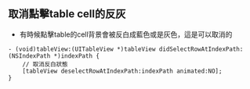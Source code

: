 ## 取消點擊table cell的反灰
* 有時候點擊table的cell背景會被反白成藍色或是灰色，這是可以取消的
```
- (void)tableView:(UITableView *)tableView didSelectRowAtIndexPath:(NSIndexPath *)indexPath {
    // 取消反白狀態
    [tableView deselectRowAtIndexPath:indexPath animated:NO];
}
```
